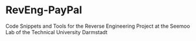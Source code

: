 # RevEng-PayPal
Code Snippets and Tools for the Reverse Engineering Project at the Seemoo Lab of the Technical University Darmstadt 
